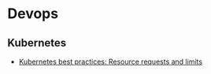 # Devops

## Kubernetes

- [Kubernetes best practices: Resource requests and limits](https://cloud.google.com/blog/products/gcp/kubernetes-best-practices-resource-requests-and-limits)

